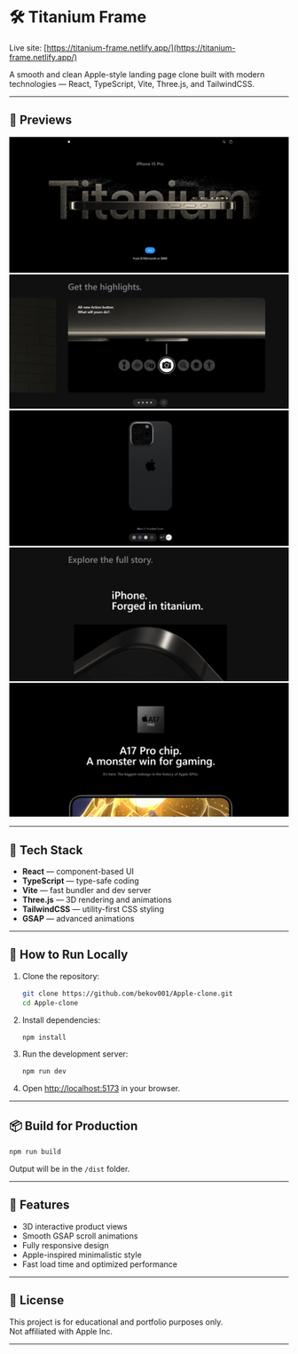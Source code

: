 # 🛠 Titanium Frame

Live site: [https://titanium-frame.netlify.app/](https://titanium-frame.netlify.app/)

A smooth and clean Apple-style landing page clone built with modern technologies — React, TypeScript, Vite, Three.js, and TailwindCSS.

---

## 📸 Previews

<img src="./img/Снимок.JPG" alt="Screenshot 1" />
<img src="./img/Снимок-1.JPG" alt="Screenshot 2" />
<img src="./img/Снимок-2.JPG" alt="Screenshot 3" />
<img src="./img/Снимок-3.JPG" alt="Screenshot 4" />
<img src="./img/Снимок-4.JPG" alt="Screenshot 5" />

---

## 🧩 Tech Stack

- **React** — component-based UI
- **TypeScript** — type-safe coding
- **Vite** — fast bundler and dev server
- **Three.js** — 3D rendering and animations
- **TailwindCSS** — utility-first CSS styling
- **GSAP** — advanced animations

---

## 🚀 How to Run Locally

1. Clone the repository:
   ```bash
   git clone https://github.com/bekov001/Apple-clone.git
   cd Apple-clone
   ```

2. Install dependencies:
   ```bash
   npm install
   ```

3. Run the development server:
   ```bash
   npm run dev
   ```

4. Open [http://localhost:5173](http://localhost:5173) in your browser.

---

## 📦 Build for Production

```bash
npm run build
```

Output will be in the `/dist` folder.

---

## 🌟 Features

- 3D interactive product views
- Smooth GSAP scroll animations
- Fully responsive design
- Apple-inspired minimalistic style
- Fast load time and optimized performance

---

## 📄 License

This project is for educational and portfolio purposes only.  
Not affiliated with Apple Inc.

---

